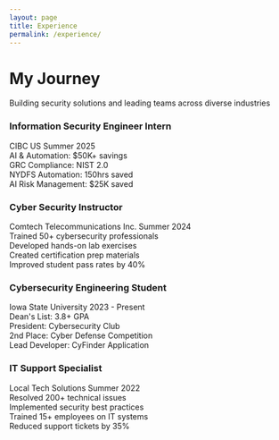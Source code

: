 ```yaml
---
layout: page
title: Experience
permalink: /experience/
---
```


<div class="experience-hero">
  <h1>My Journey</h1>
  <p>Building security solutions and leading teams across diverse industries</p>
</div>

<div class="bubble-timeline">
  <div class="timeline-line"></div>
  
  <!-- 2025 -->
  <div class="experience-bubble current" data-year="2025">
    <div class="bubble-content">
      <div class="bubble-header">
        <div class="bubble-icon"><i class="fas fa-shield-alt"></i></div>
        <div class="bubble-title">
          <h3>Information Security Engineer Intern</h3>
          <span class="company">CIBC US</span>
          <span class="duration">Summer 2025</span>
        </div>
      </div>
      <div class="bubble-body">
        <div class="achievement-bubble"><i class="fas fa-robot"></i> AI & Automation: $50K+ savings</div>
        <div class="achievement-bubble"><i class="fas fa-check-circle"></i> GRC Compliance: NIST 2.0</div>
        <div class="achievement-bubble"><i class="fas fa-chart-line"></i> NYDFS Automation: 150hrs saved</div>
        <div class="achievement-bubble"><i class="fas fa-brain"></i> AI Risk Management: $25K saved</div>
      </div>
    </div>
  </div>

  <!-- 2024 -->
  <div class="experience-bubble" data-year="2024">
    <div class="bubble-content">
      <div class="bubble-header">
        <div class="bubble-icon"><i class="fas fa-chalkboard-teacher"></i></div>
        <div class="bubble-title">
          <h3>Cyber Security Instructor</h3>
          <span class="company">Comtech Telecommunications Inc.</span>
          <span class="duration">Summer 2024</span>
        </div>
      </div>
      <div class="bubble-body">
        <div class="achievement-bubble"><i class="fas fa-users"></i> Trained 50+ cybersecurity professionals</div>
        <div class="achievement-bubble"><i class="fas fa-laptop-code"></i> Developed hands-on lab exercises</div>
        <div class="achievement-bubble"><i class="fas fa-certificate"></i> Created certification prep materials</div>
        <div class="achievement-bubble"><i class="fas fa-chart-bar"></i> Improved student pass rates by 40%</div>
      </div>
    </div>
  </div>

  <!-- 2023 -->
  <div class="experience-bubble" data-year="2023">
    <div class="bubble-content">
      <div class="bubble-header">
        <div class="bubble-icon"><i class="fas fa-graduation-cap"></i></div>
        <div class="bubble-title">
          <h3>Cybersecurity Engineering Student</h3>
          <span class="company">Iowa State University</span>
          <span class="duration">2023 - Present</span>
        </div>
      </div>
      <div class="bubble-body">
        <div class="achievement-bubble"><i class="fas fa-trophy"></i> Dean's List: 3.8+ GPA</div>
        <div class="achievement-bubble"><i class="fas fa-users"></i> President: Cybersecurity Club</div>
        <div class="achievement-bubble"><i class="fas fa-medal"></i> 2nd Place: Cyber Defense Competition</div>
        <div class="achievement-bubble"><i class="fas fa-code"></i> Lead Developer: CyFinder Application</div>
      </div>
    </div>
  </div>

  <!-- 2022 -->
  <div class="experience-bubble" data-year="2022">
    <div class="bubble-content">
      <div class="bubble-header">
        <div class="bubble-icon"><i class="fas fa-laptop"></i></div>
        <div class="bubble-title">
          <h3>IT Support Specialist</h3>
          <span class="company">Local Tech Solutions</span>
          <span class="duration">Summer 2022</span>
        </div>
      </div>
      <div class="bubble-body">
        <div class="achievement-bubble"><i class="fas fa-tools"></i> Resolved 200+ technical issues</div>
        <div class="achievement-bubble"><i class="fas fa-shield-alt"></i> Implemented security best practices</div>
        <div class="achievement-bubble"><i class="fas fa-users"></i> Trained 15+ employees on IT systems</div>
        <div class="achievement-bubble"><i class="fas fa-chart-line"></i> Reduced support tickets by 35%</div>
      </div>
    </div>
  </div>
</div>